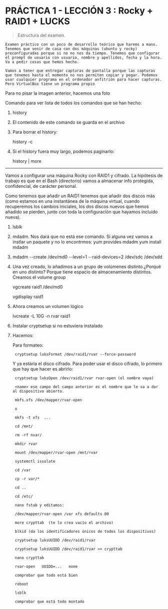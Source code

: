 # PRÁCTICA 1 - LECCIÓN 3 : Rocky + RAID1 + LUCKS

> Estructura del examen.

    Examen práctico con un poco de desarrollo teórico que harems a mano. Tenemos que venir de casa con dos máquinas (ubuntu y rocky) preconfiguradas porque si no no nos da tiempo. Tenemos que configurar el prompt de usuario con usuario, nombre y apellidos, fecha y la hora. Va a pedir cosas que hemos hecho.

    Vamos a tener que entregar capturas de pantalla porque las capturas que tenemos hasta el momento no nos permiten copiar y pegar. Podemos usar cualquier programa en el ordenador anfitrión para hacer capturas. Pero VirtualBox tiene un programa propio
    

Para no pisar la imagen anterior, hacemos una foto

Comando para ver lista de todos los comandos que se han hecho:

1. history
2. El contenido de este comando se guarda en el archivo 
3. Para borrar el history:
    
    history -c

4. Si el history fuera muy largo, podemos paginarlo:

    history | more

---------------------------------------------------------------------

Vamos a configurar una máquina Rocky con RAID1 y cifrado. La hipótesis de trabajo es que en el Bash (directorio) vamos a almacenar info protegida, confidencial, de carácter personal.

Como tenemos que añadir un RAID1 tenemos que añadir dos discos más (como estamos en una instantánea de la máquina virtual, cuando recuperemos los cambios iniciales, los dos discos nuevos que hemos añadido se pierden, junto con toda la configuración que hayamos incluido nueva).

1. lsblk
2. mdadm. Nos dará que no está ese comando. Si alguna vez vamos a instlar un paquete y no lo encontrmos:
    yum provides mdadm
    yum install mdadm
3. mdadm --create /dev/md0 --level=1 --raid-devices=2 /dev/sdc /dev/sdd
4. Una vez creado, lo añadimos a un grupo de volúmenes distinto.¿Porqué en uno distinto? Porque tiene espacio de almacenamiento distintos. Creamos el volume group

    vgcreate raid1 /dev/md0

    vgdisplay raid1

5. Ahora creamos un volumen lógico

    lvcreate -L 10G -n rvar raid1

6. Instalar cryptsetup si no estuviera instalado

7. Hacemos:

    Para formateo:

        cryptsetup luksFormat /dev/raid1/rvar --force-password

    Y ya estaría el disco cifrado.
    Para poder usar el disco cifrado, lo primero que hay que hacer es
    abrirlo:

        cryptsetup luksOpen /dev/raid1/rvar rvar-open (el nombre vaya)

        <name> ese campo del campo anterior es el nombre que le va a dar al dispositivo abierto.

        mkfs.xfs /dev/mapper/rvar-open

        o

        mkfs -t xfs  ...

        cd /mnt/

        rm -rf nvar/

        mkdir rvar

        mount /dev/mapper/rvar-open /mnt/rvar

        systemctl issolate

        cd /var

        cp -r var/*

        cd ..

        cd /etc/

        nano fstab y editamos:

        /dev/mapper/rvar-open /var xfs defaults 00

        more crypttab  (te lo crea vacío el archivo)

        blkid (da los identificadores únicos de todos los dispositivos)

        cryptsetup luksUUIDD /dev/raid1/rvar

        cryptsetup luksUUIDD /dev/raid1/rvar >> crypttab

        nano crypttab

        rvar-open   UUIDD=...   none

        comprobar que todo está bien

        reboot

        lsblk 

        comprobar que está todo montado





